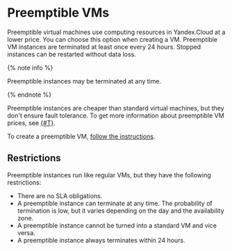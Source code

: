 # Preemptible VMs

Preemptible virtual machines use computing resources in Yandex.Cloud at a lower price. You can choose this option when creating a VM. Preemptible VM instances are terminated at least once every 24 hours. Stopped instances can be restarted without data loss.

{% note info %}

Preemptible instances may be terminated at any time.

{% endnote %}

Preemptible instances are cheaper than standard virtual machines, but they don't ensure fault tolerance. To get more information about preemptible VM prices, see [{#T}](../pricing.md#prices-preemptible-instance-resources).

To create a preemptible VM, [follow the instructions](../operations/vm-create/create-preemptible-vm.md).

## Restrictions

Preemptible instances run like regular VMs, but they have the following restrictions:

- There are no SLA obligations.
- A preemptible instance can terminate at any time. The probability of termination is low, but it varies depending on the day and the availability zone.
- A preemptible instance cannot be turned into a standard VM and vice versa.
- A preemptible instance always terminates within 24 hours.

